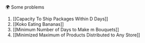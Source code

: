 
🌍 Some problems

1. [[Capacity To Ship Packages Within D Days]]
2. [[Koko Eating Bananas]]
3. [[Minimum Number of Days to Make m Bouquets]]
4. [[Minimized Maximum of Products Distributed to Any Store]]